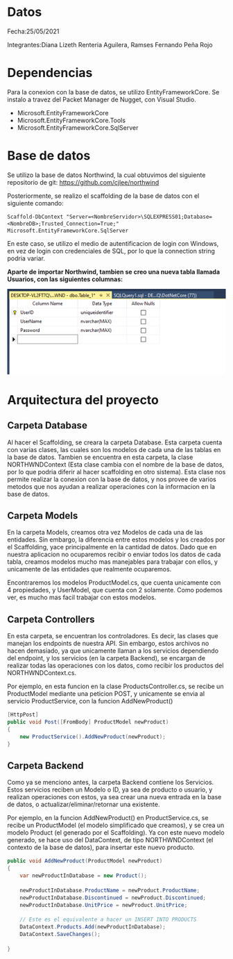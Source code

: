 # Datos

Fecha:25/05/2021

Integrantes:Diana Lizeth Renteria Aguilera, Ramses Fernando Peña Rojo

# Dependencias

Para la conexion con la base de datos, se utilizo EntityFrameworkCore. Se instalo a travez del Packet Manager de Nugget, con Visual Studio.

- Microsoft.EntityFrameworkCore
- Microsoft.EntityFrameworkCore.Tools
- Microsoft.EntityFrameworkCore.SqlServer


# Base de datos

Se utilizo la base de datos Northwind, la cual obtuvimos del siguiente repositorio de git: https://github.com/cjlee/northwind

Posteriormente, se realizo el scaffolding de la base de datos con el siguiente comando:

    Scaffold-DbContext "Server=<NombreServidor>\SQLEXPRESS01;Database=<NombreDB>;Trusted_Connection=True;" Microsoft.EntityFrameworkCore.SqlServer

En este caso, se utilizo el medio de autentificacion de login con Windows, en vez de login con credenciales de SQL, por lo que la connection string podria variar.

**Aparte de importar Northwind, tambien se creo una nueva tabla llamada Usuarios, con las siguientes columnas:**

![Tabla Usuarios](creacionTablaUsuarios.png)



# Arquitectura del proyecto


## Carpeta Database

Al hacer el Scaffolding, se creara la carpeta Database. Esta carpeta cuenta con varias clases, las cuales son los modelos de cada una de las tablas en la base de datos. Tambien se encuentra en esta carpeta, la clase NORTHWNDContext (Esta clase cambia con el nombre de la base de datos, por lo que podria diferir al hacer scaffolding en otro sistema). Esta clase nos permite realizar la conexion con la base de datos, y nos provee de varios metodos que nos ayudan a realizar operaciones con la informacion en la base de datos.

## Carpeta Models

En la carpeta Models, creamos otra vez Modelos de cada una de las entidades. Sin embargo, la diferencia entre estos modelos y los creados por el Scaffolding, yace principalmente en la cantidad de datos. Dado que en nuestra aplicacion no ocuparemos recibir o enviar todos los datos de cada tabla, creamos modelos mucho mas manejables para trabajar con ellos, y unicamente de las entidades que realmente ocuparemos.

Encontraremos los modelos ProductModel.cs, que cuenta unicamente con 4 propiedades, y UserModel, que cuenta con 2 solamente. Como podemos ver, es mucho mas facil trabajar con estos modelos.

## Carpeta Controllers

En esta carpeta, se encuentran los controladores. Es decir, las clases que manejan los endpoints de nuestra API. Sin embargo, estos archivos no hacen demasiado, ya que unicamente llaman a los servicios dependiendo del endpoint, y los servicios (en la carpeta Backend), se encargan de realizar todas las operaciones con los datos, como recibir los productos del NORTHWNDContext.cs.

Por ejemplo, en esta funcion en la clase ProductsController.cs, se recibe un ProductModel mediante una peticion POST, y unicamente se envia al servicio ProductService, con la funcion AddNewProduct()

```csharp
[HttpPost]
public void Post([FromBody] ProductModel newProduct)
{
    new ProductService().AddNewProduct(newProduct);
}
```

## Carpeta Backend

Como ya se menciono antes, la carpeta Backend contiene los Servicios. Estos servicios reciben un Modelo o ID, ya sea de producto o usuario, y realizan operaciones con estos, ya sea crear una nueva entrada en la base de datos, o actualizar/eliminar/retornar una existente.

Por ejemplo, en la funcion AddNewProduct() en ProductService.cs, se recibe un ProductModel (el modelo simplificado que creamos), y se crea un modelo Product (el generado por el Scaffolding). Ya con este nuevo modelo generado, se hace uso del DataContext, de tipo NORTHWNDContext (el contexto de la base de datos), para insertar este nuevo producto.

```csharp
public void AddNewProduct(ProductModel newProduct)
{
    var newProductInDatabase = new Product();

    newProductInDatabase.ProductName = newProduct.ProductName;
    newProductInDatabase.Discontinued = newProduct.Discontinued;
    newProductInDatabase.UnitPrice = newProduct.UnitPrice;

    // Este es el equivalente a hacer un INSERT INTO PRODUCTS
    DataContext.Products.Add(newProductInDatabase);
    DataContext.SaveChanges();

}
```
